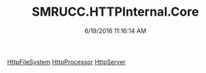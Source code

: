 ﻿---
title: SMRUCC.HTTPInternal.Core
date: 6/19/2016 11:16:14 AM
---

[HttpFileSystem](T-SMRUCC.HTTPInternal.Core.HttpFileSystem.html)
[HttpProcessor](T-SMRUCC.HTTPInternal.Core.HttpProcessor.html)
[HttpServer](T-SMRUCC.HTTPInternal.Core.HttpServer.html)

